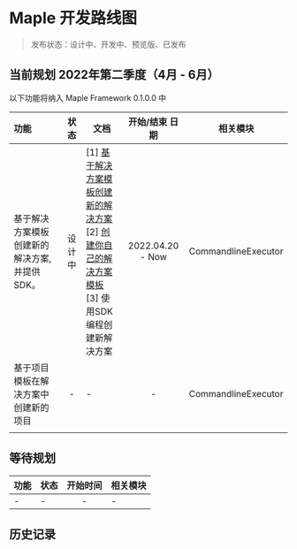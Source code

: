 # Maple 开发路线图

> 发布状态：设计中、开发中、预览版、已发布

## 当前规划 2022年第二季度（4月 - 6月）

以下功能将纳入 Maple Framework 0.1.0.0 中

| 功能                         | 状态  | 文档                                                                                                             |     开始/结束 日期     |        相关模块         |
|:---------------------------|:---:|----------------------------------------------------------------------------------------------------------------|:----------------:|:-------------------:|
| 基于解决方案模板创建新的解决方案, 并提供SDK。  | 设计中 | [1] [基于解决方案模板创建新的解决方案](Tutorial/T00006.md) <br> [2] [创建你自己的解决方案模板](Tutorial/T00007.md) <br> [3] 使用SDK编程创建新解决方案 | 2022.04.20 - Now | CommandlineExecutor |
| 基于项目模板在解决方案中创建新的项目         |  -  | -                                                                                                              |        -         | CommandlineExecutor |
|                            |     |                                                                                                                |                  |                     |

## 等待规划

| 功能  | 状态  | 开始时间 | 相关模块 |
|:----|-----|:----:|------|
| -   | -   |  -   | -    |

## 历史记录
